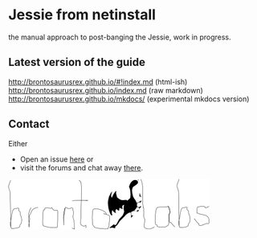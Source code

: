 # Jessie from netinstall

the manual approach to post-banging the Jessie, work in progress.

## Latest version of the guide
<http://brontosaurusrex.github.io/#!index.md> (html-ish)  
<http://brontosaurusrex.github.io/index.md> (raw markdown)
<http://brontosaurusrex.github.io/mkdocs/> (experimental mkdocs version)


## Contact
Either
- Open an issue [here](https://github.com/brontosaurusrex/postbang/issues) or
- visit the forums and chat away [there](http://crunchbang.org/forums/viewtopic.php?id=38976).

![](https://raw.githubusercontent.com/brontosaurusrex/postbang/master/images/wallpapers/brontolabsBlack.png "brontolabs")
